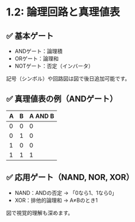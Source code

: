 # 1.2: 論理回路と真理値表

## ✅ 基本ゲート

- ANDゲート：論理積
- ORゲート：論理和
- NOTゲート：否定（インバータ）

記号（シンボル）や回路図は図で後日追加可能です。

## ✅ 真理値表の例（ANDゲート）

| A | B | A AND B |
|---|---|----------|
| 0 | 0 |     0    |
| 0 | 1 |     0    |
| 1 | 0 |     0    |
| 1 | 1 |     1    |

## ✅ 応用ゲート（NAND, NOR, XOR）

- NAND：ANDの否定 → 「0なら1、1なら0」
- XOR：排他的論理和 → A≠Bのとき1

図で視覚的理解も深めます。
